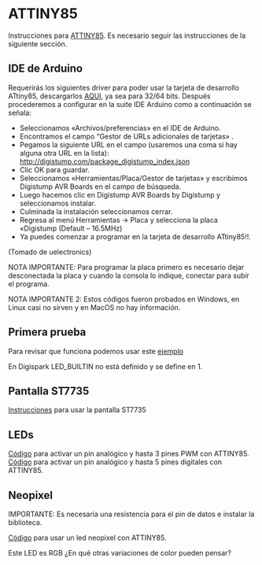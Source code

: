 # ATTINY85

Instrucciones para [ATTINY85](https://uelectronics.com/producto/attiny85-tarjeta-de-desarrollo-kickstarter/). Es necesario seguir las instrucciones de la siguiente sección. 

## IDE de Arduino 

Requerirás los siguientes driver para poder usar la tarjeta de desarrollo ATtiny85, descargarlos [AQUI](https://uelectronics.com/wp-content/uploads/2018/12/Digistump.Drivers.zip), ya sea para 32/64 bits. Después procederemos a configurar en la suite IDE Arduino como a continuación se señala:

- Seleccionamos «Archivos/preferencias» en el IDE de Arduino.
- Encontramos el campo  “Gestor de URLs adicionales de tarjetas» .
- Pegamos la siguiente URL en el campo (usaremos una coma si hay alguna otra URL en la lista): http://digistump.com/package_digistump_index.json
- Clic OK para guardar.
- Seleccionamos «Herramientas/Placa/Gestor de tarjetas» y escribimos Digistump AVR Boards en el campo de búsqueda.
- Luego hacemos clic en Digistump AVR Boards by Digistump y seleccionamos instalar.
- Culminada la instalación seleccionamos cerrar.
- Regresa al menú Herramientas -> Placa y selecciona la placa «Digistump (Default – 16.5MHz)
- Ya puedes comenzar a programar en la tarjeta de desarrollo ATtiny85!!.

(Tomado de uelectronics)

NOTA IMPORTANTE: Para programar la placa primero es necesario dejar desconectada la placa y cuando la consola lo indique, conectar para subir el programa. 

NOTA IMPORTANTE 2: Estos códigos fueron probados en Windows, en Linux casi no sirven y en MacOS no hay información. 

## Primera prueba 

Para revisar que funciona podemos usar este [ejemplo](./example/example.ino)

En Digispark LED_BUILTIN no está definido y se define en 1.

## Pantalla ST7735

[Instrucciones](./st7735/ST7735.md) para usar la pantalla ST7735

## LEDs

[Código](./ledsPWM/ledsPWM.ino) para activar un pin analógico y hasta 3 pines PWM con ATTINY85. 
[Código](./ledsDigitales/ledsDigitales.ino) para activar un pin analógico y hasta 5 pines digitales con ATTINY85. 

## Neopixel

IMPORTANTE: Es necesaria una resistencia para el pin de datos e instalar la biblioteca. 

[Código](./neopixel/neopixel.ino) para usar un led neopixel con ATTINY85.

Este LED es RGB ¿En qué otras variaciones de color pueden pensar?